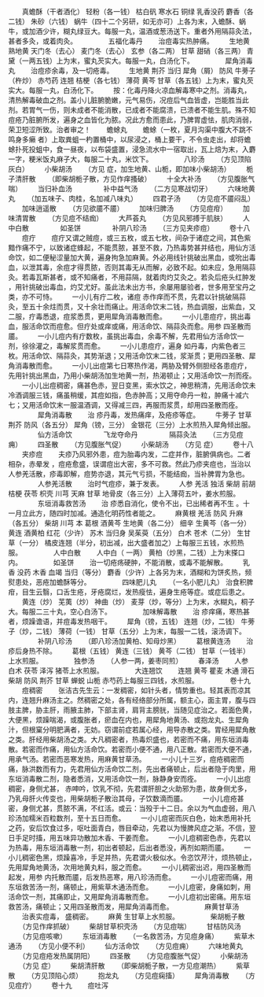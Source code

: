 <!-- { "loadSidebar": true } -->
　　真蟾酥（干者酒化） 轻粉（各一钱） 枯白矾 寒水石 铜绿 乳香没药 麝香（各二钱） 朱砂（六钱） 蜗牛（四十二个另研，如无亦可）上各为末，入蟾酥、蜗牛，或加酒少许，糊丸绿豆大。每服一丸，温酒或葱汤送下。重者外用隔蒜灸法，甚者多灸，或着肉灸。
　　
　　五福化毒丹
　　治痘毒实热肿痛。
　　生地黄 熟地黄 天门冬（去心） 麦门冬（去心） 玄参（各二两） 甘草 甜硝（各三两） 青黛（一两五钱）上为末，蜜丸芡实大。每服一丸，白汤化下。
　　
　　犀角消毒丸
　　治痘疹余毒，及一切疮毒。
　　生地黄 荆芥 当归 犀角（屑） 防风 牛蒡子（杵炒） 赤芍药 连翘 桔梗（各七钱） 薄荷 黄芩 甘草（各五钱）上为末，蜜丸芡实大。每服一丸，白汤化下。
　　按：化毒丹降火凉血解毒寒中之剂。消毒丸，清热解毒破血之剂。盖小儿脏腑脆嫩，元气易伤，况痘后气血皆虚，岂能胜当此剂。若胃气一伤，则未成者不能消散，已成者不能腐溃，已溃者不能生肌。殊不知痘疮乃脏腑所发，遍身之血皆化为脓。况此方愈而患此，乃脾胃虚怯，肌肉消弱，荣卫短涩所致。治者审之！
　　蟾蜍丸
　　蟾蜍（一枚，夏月沟渠中腹大不跳不鸣身多癞 者）上取粪蛆一杓置桶中，以尿浸之，桶上要干，不令虫走出，却将蟾蜍扑死投蛆中，食一昼夜，以布袋盛置，浸急流水中一宿取出，瓦上焙为末，入麝一字，粳米饭丸麻子大，每服二十丸，米饮下。
　　
　　八珍汤
　　（方见顶陷灰白）
　　小柴胡汤
　　（方见 症，加生地黄、山栀，即加味小柴胡汤）
　　栀子清肝散
　　（即柴胡栀子散，方见作痒搔破）
　　十全大补汤
　　（方见腹胀气喘）
　　当归补血汤
　　
　　补中益气汤
　　（二方见寒战切牙）
　　六味地黄丸
　　（加五味子、肉桂，名加减八味丸）
　　四君子汤
　　（方见痘不靥闷乱）
　　加味逍遥散
　　（方见欲靥不靥）
　　加味归脾汤
　　（方见痘疳）
　　加味清胃散
　　（方见痘不结痂）
　　大芦荟丸
　　（方见风邪搏于肌肤）
　　人中白散
　　
　　如圣饼
　　
　　补阴八珍汤
　　（三方见夹疹痘）
　　卷十八
　　痘疔
　　痘疔又谓之贼痘，或三五枚，或五七枚，间杂于诸症之间，其色紫黯作痛不宁，以致诸症蜂起，不能贯脓，甚至不救，乃热毒势甚并结也，用仙方活命饮，如二便秘涩量加大黄，遍身拘急加麻黄。外必用线针挑破出黑血，或吮出毒血，以泄其毒，余痘才得贯脓，否则其毒无从而解，必致不起。如未应，急用隔蒜灸。若毒瓦斯甚者，或不知痛者，不用蒜隔，就着肉灼艾灸之。若灸后疮头红肿发 ，用针挑破出毒血，灼艾尤好。虽此法未出方书，余屡用屡验者，世多用至宝丹之类，亦不可恃。
　　一小儿有疔二枚，诸痘 赤作痒而不贯，先君以针挑破隔蒜灸，至五十余炷而贯，又十余壮而痛止。用活命饮末二钱，热血调服，出紫血，又二服，疔毒悉退，痘浆悉贯，更用犀角消毒散而愈。
　　一小儿患痘疔，挑出毒血，服活命饮而痘愈。但疔处或痒或痛，用活命饮、隔蒜灸而愈。用参 四圣散而靥。
　　一小儿痘内有疔数枚，虽挑出毒血，余毒不解，先君用仙方活命饮一剂，徐徐灌之，毒解浆贯而愈。
　　一小儿患痘疔，遍身 如丹毒，内紫色者三枚。用活命饮、隔蒜灸，其势渐退；又用活命饮末二钱，浆渐贯；更用四圣散、犀角消毒散而愈。
　　一小儿出痘第七日寒热作渴，两胁及臂外侧胆经各患痘疔，先用针挑出黑血，乃用小柴胡汤加生地黄一剂，热渴顿止；又用活命饮一剂而痊。
　　一小儿出痘稠密，痛甚色赤，翌日变黑，索水饮之，神思稍清，先用活命饮未冷酒调服三钱，痛虽稍缓，其痘如指，色赤肿高；又用夺命丹一粒，肿痛十减六七；又用活命饮末一服温酒调，又得减三四，再服而浆贯，却用四圣散而痊。
　　
　　犀角消毒散
　　治 疹丹毒，发热痛痒，及疮疹等症。
　　牛蒡子 甘草 荆芥 防风（各五分） 犀角（镑，三分） 金银花（三分）上水煎热入犀角倾出服。
　　
　　仙方活命饮
　　
　　飞龙夺命丹
　　
　　隔蒜灸法
　　（三方见痘痈）
　　四圣散
　　（方见腹胀气促）
　　小柴胡汤
　　（方见 症）
　　卷十八
　　夹疹痘
　　夫疹乃风邪外患，痘为胎毒内发，二症并作，脏腑俱病也。二者相杂，赤晕发 ，痘疮愈盛，误谓痘出大密，多不可救。然此乃疹夹痘也，当治以人参羌活散，疹毒即解，痘势亦退，其元气亏损，不能结痂，当补脾胃为急也。
　　
　　人参羌活散
　　治时气痘疹，兼于发表。
　　人参 羌活 独活 柴胡 前胡 桔梗 茯苓 枳壳 川芎 天麻 甘草 地骨皮（各三分）上入薄荷五叶，姜水煎服。
　　
　　东垣消毒救苦汤
　　治 疹悉自消化，使令不出，已出稀者再不生 。十一月立此方，随四时加减。通造化明药性者能之。
　　麻黄根 羌活 防风 升麻（各五分） 柴胡 川芎 本 葛根 酒黄芩 生地黄（各二分） 细辛 生黄芩（各一分） 黄连 酒黄柏 红花（少许） 苏木 当归身 吴茱萸（五分） 白术 苍术（二分） 生甘草（一分） 橘皮连翘（半分，初出减，出大盛者加之）上每服三五钱，水煎热服。
　　
　　人中白散
　　人中白（ 一两） 黄柏（炒黑，二钱）上为末搽口内。
　　
　　如圣饼
　　治一切疮疡硬肿，不能消散，或毒不能解散。
　　乳香 没药 木香 血竭 当归（等分） 麝香（少许）上各另为末，酒糊和为饼炙热，频熨患处，恶疮加蟾酥等分。
　　
　　四味肥儿丸
　　（一名小肥儿丸） 治食积脾疳，目生云翳，口舌生疮，牙疮腐烂，发热瘦怯，遍身生疮等症。或症后患之。
　　黄连（炒） 芜荑（炒） 神曲（炒） 麦芽（炒，等分）上为末，水糊丸，桐子大。每服二三十丸，空心白汤下。
　　
　　加味解毒散
　　治 疹痒痛，寒热甚者，烦躁谵语，并痘毒发热咽干。
　　犀角（镑，五钱） 连翘（炒，二钱） 牛蒡子（炒，二钱） 薄荷（一钱） 甘草（五分）上为末，每服一二钱，滚汤调下。
　　
　　补阴八珍汤
　　（即八珍汤加黄柏、知母炒黑）
　　葛根黄连汤
　　治疹后身热不除。
　　葛根（五钱） 黄连（三钱） 黄芩（二钱） 甘草（一钱半）上水煎服。
　　
　　独参汤
　　（人参一两，姜枣同煎）
　　春泽汤
　　人参 白术 茯苓 泽泻 猪苓上水煎服。
　　
　　大连翘饮
　　连翘 黄芩 瞿麦 木通 滑石 柴胡 防风 荆芥 甘草 蝉蜕 山栀 赤芍药上每服三四钱，水煎服。
　　
　　卷十九
　　痘稠密
　　张洁古先生云：一发稠密，如针头者，情势重也。轻其表而凉其内，连翘升麻汤主之。然稠密之处，各有经络部分所属，额主心，面主胃，腹与四肢主脾，胁主肝，雨腋主肺，下部主肾，肩背主膀胱，当随见症治之。若面色黄，大便黑，烦躁喘渴，或腹胀者，瘀血在内也，用犀角地黄汤、或抱龙丸、生犀角汁，但根窠分明肥满者，无妨。窃谓前症若属心经，用导赤散之类。胃经用犀角散之类。肝经用柴胡汤之类。大凡稠密者，热毒炽盛也，若密而不痛，用东垣消毒散。若密而作痛，用仙方活命饮。若密而小便不通，用八正散。若密而大便不通，用承气汤。若密而恶寒发热，用麻黄甘草汤。
　　一小儿十三岁，痘疮稠密而痛，脉洪数而有力，先君用仙方活命饮二剂，先出者痛顿止，后出者隐于肉里，用东垣消毒散二剂，隐者悉消，又用活命饮一剂，脉静身安而痊。
　　一小儿出痘稠密，身侧尤甚， 赤呻吟，饮乳不彻，先君谓肝胆之火助邪为患，故身侧尤多，乃乳母肝火传变也，用柴胡栀子散治其母，子饮数滴而靥。
　　一小儿痘疮甚密，身侧尤甚，贯脓不满，不红活。或云：当殁于十二日。余以为气血虚弱，用八珍汤加糯米百粒数剂，至十五日而愈。
　　一小儿痘密而灰白色，始末悉用补托之药，安后饮食过多，呕吐面青白，唇目牵动，先君以为慢脾风症之渐。不信，翌日手足时搐，用五味异功散加木香、干姜而愈。
　　一小儿痘稠密色赤，先君以为热毒，用东垣消毒散一剂，初出者顿起，后出者悉没，再剂如期而靥。
　　一小儿稠密色黑，烦躁喜冷，手足并热，先君谓火极似水。令恣饮芹汁，烦热顿止，先用犀角地黄汤，次用地黄丸料，服之而愈。
　　一小儿稠密出迟，用四圣散而起发，用参 内托散而靥，后发热恶寒，用八珍汤而愈。
　　一小儿痘密而痛，用东垣救苦汤一剂，痛顿止，用紫草木通汤而愈。
　　一小儿痘密，身痛如刺，用活命饮一剂，其痛即止，又用犀角消毒散而愈。
　　一小儿痘初出密痛。用东垣救苦汤，痛顿止；又用四圣散而发，用犀角消毒而愈。
　　
　　麻黄甘草汤
　　治表实痘毒， 盛稠密。
　　麻黄 生甘草上水煎服。
　　
　　柴胡栀子散
　　（方见作痒抓破）
　　柴胡甘草枳壳汤
　　（方见痘喘）
　　甘桔防风汤
　　（方见痘咳嗽）
　　东垣消毒散
　　（一名救苦汤，方见痘身痛）
　　紫草木通汤
　　（方见小便不利）
　　仙方活命饮
　　（方见痘痈）
　　六味地黄丸
　　（方见痘疮发热属阴阳）
　　四圣散
　　（方见痘腹胀气促）
　　小柴胡汤
　　（方见 症）
　　柴胡清肝散
　　（即柴胡栀子散，一方见痘潮热）
　　紫草散
　　（方见顶陷心烦）
　　抱龙丸
　　（方见痘痫搐）
　　犀角消毒散
　　（方见痘疔）
　　卷十九
　　痘吐泻
